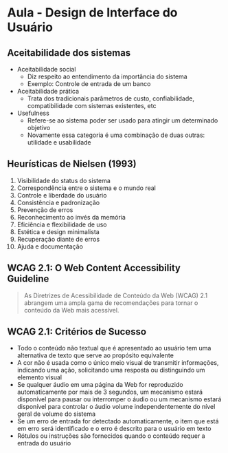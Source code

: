 # Aula - Design de Interface do Usuário

## Aceitabilidade dos sistemas

- Aceitabilidade social
  - Diz respeito ao entendimento da importância do sistema
  - Exemplo: Controle de entrada de um banco
- Aceitabilidade prática
  - Trata dos tradicionais parâmetros de custo, confiabilidade, compatibilidade com sistemas existentes, etc
- Usefulness
  - Refere-se ao sistema poder ser usado para atingir um determinado objetivo
  - Novamente essa categoria é uma combinação de duas outras: utilidade e usabilidade

## Heurísticas de Nielsen (1993)

1. Visibilidade do status do sistema
2. Correspondência entre o sistema e o mundo real
3. Controle e liberdade do usuário
4. Consistência e padronização
5. Prevenção de erros
6. Reconhecimento ao invés da memória
7. Eficiência e flexibilidade de uso
8. Estética e design minimalista
9. Recuperação diante de erros
10. Ajuda e documentação

## WCAG 2.1: O Web Content Accessibility Guideline

> As Diretrizes de Acessibilidade de Conteúdo da Web (WCAG) 2.1 abrangem uma ampla gama de recomendações para tornar o conteúdo da Web mais acessível.

## WCAG 2.1: Critérios de Sucesso

- Todo o conteúdo não textual que é apresentado ao usuário tem uma alternativa de texto que serve ao propósito equivalente
- A cor não é usada como o único meio visual de transmitir informações, indicando uma ação, solicitando uma resposta ou distinguindo um elemento visual
- Se qualquer áudio em uma página da Web for reproduzido automaticamente por mais de 3 segundos, um mecanismo estará disponível para pausar ou interromper o áudio ou um mecanismo estará disponível para controlar o áudio volume independentemente do nível geral de volume do sistema
- Se um erro de entrada for detectado automaticamente, o item que está em erro será identificado e o erro é descrito para o usuário em texto
- Rótulos ou instruções são fornecidos quando o conteúdo requer a entrada do usuário
